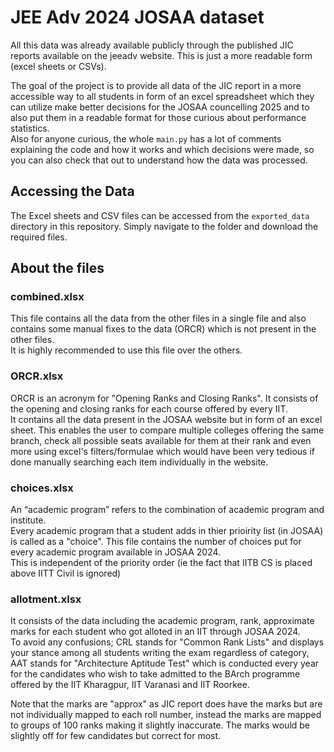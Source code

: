# JEE Adv 2024 JOSAA dataset

All this data was already available publicly through the published JIC reports available on the jeeadv website. This is just a more readable form (excel sheets or CSVs).

The goal of the project is to provide all data of the JIC report in a more accessible way to all students in form of an excel spreadsheet which they can utilize make better decisions for the JOSAA councelling 2025 and to also put them in a readable format for those curious about performance statistics.<br>
Also for anyone curious, the whole `main.py` has a lot of comments explaining the code and how it works and which decisions were made, so you can also check that out to understand how the data was processed.


## Accessing the Data

The Excel sheets and CSV files can be accessed from the `exported_data`  directory in this repository. Simply navigate to the folder and download the required files.

## About the files

### combined.xlsx
This file contains all the data from the other files in a single file and also contains some manual fixes to the data (ORCR) which is not present in the other files.<br>
It is highly recommended to use this file over the others.

### ORCR.xlsx
 
ORCR is an acronym for "Opening Ranks and Closing Ranks". It consists of the opening and closing ranks for each course offered by every IIT.<br>
It contains all the data present in the JOSAA website but in form of an excel sheet. This enables the user to compare multiple colleges offering the same branch, check all possible seats available for them at their rank and even more using excel's filters/formulae which would have been very tedious if done manually searching each item individually in the website.

### choices.xlsx

An “academic program” refers to the combination of academic program and institute.<br>
Every academic program that a student adds in thier prioirity list (in JOSAA) is called as a "choice".
This file contains the number of choices put for every academic program available in JOSAA 2024.<br>
This is independent of the priority order (ie the fact that IITB CS is placed above IITT Civil is ignored)

###  allotment.xlsx

It consists of the data including the academic program, rank, approximate marks for each student who got alloted in an IIT through JOSAA 2024.<br>
To avoid any confusions; CRL stands for "Common Rank Lists" and displays your stance among all students writing the exam regardless of category, AAT stands for "Architecture Aptitude Test" which is conducted every year for the candidates who wish to take admitted to the BArch programme offered by the IIT Kharagpur, IIT Varanasi and IIT Roorkee. 

Note that the marks are "approx" as JIC report does have the marks but are not individually mapped to each roll number, instead the marks are mapped to groups of 100 ranks making it slightly inaccurate. The marks would be slightly off for few candidates but correct for most.














